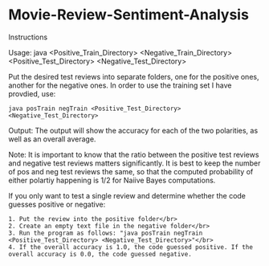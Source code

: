# Movie-Review-Sentiment-Analysis
Instructions

Usage:
	java <Positive_Train_Directory> <Negative_Train_Directory> <Positive_Test_Directory> <Negative_Test_Directory>

Put the desired test reviews into separate folders, one for the positive ones, another for the negative ones.
In order to use the training set I have provdied, use:

	java posTrain negTrain <Positive_Test_Directory> <Negative_Test_Directory>


Output:
The output will show the accuracy for each of the two polarities, as well as an overall average.


Note:
It is important to know that the ratio between the positive test reviews and negative test reviews matters significantly.
It is best to keep the number of pos and neg test reviews the same, so that the computed probability of either polartiy happening is 1/2 for Naiive Bayes computations.

If you only want to test a single review and determine whether the code guesses positive or negative:

	1. Put the review into the positive folder</br>
	2. Create an empty text file in the negative folder</br>
	3. Run the program as follows: "java posTrain negTrain <Positive_Test_Directory> <Negative_Test_Directory>"</br>
	4. If the overall accuracy is 1.0, the code guessed positive. If the overall accuracy is 0.0, the code guessed negative.
